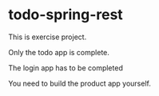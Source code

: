 # todo-spring-rest

This is exercise project.

Only the todo app is complete. 

The login app has to be completed

You need to build the product app yourself.

